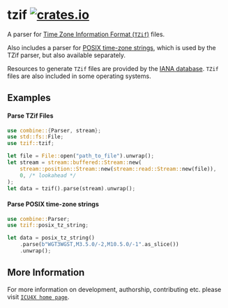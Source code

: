 # tzif [![crates.io](https://img.shields.io/crates/v/tzif)](https://crates.io/crates/tzif)

A parser for [Time Zone Information Format (`TZif`)](https://tools.ietf.org/id/draft-murchison-tzdist-tzif-00.html) files.

Also includes a parser for [POSIX time-zone strings](https://www.gnu.org/software/libc/manual/html_node/TZ-Variable.html),
which is used by the TZif parser, but also available separately.

Resources to generate `TZif` files are provided by the [IANA database](https://www.iana.org/time-zones).
`TZif` files are also included in some operating systems.

## Examples

#### Parse TZif Files
```rust
use combine::{Parser, stream};
use std::fs::File;
use tzif::tzif;

let file = File::open("path_to_file").unwrap();
let stream = stream::buffered::Stream::new(
    stream::position::Stream::new(stream::read::Stream::new(file)),
    0, /* lookahead */
);
let data = tzif().parse(stream).unwrap();
```

#### Parse POSIX time-zone strings
```rust
use combine::Parser;
use tzif::posix_tz_string;

let data = posix_tz_string()
    .parse(b"WGT3WGST,M3.5.0/-2,M10.5.0/-1".as_slice())
    .unwrap();
```

## More Information

For more information on development, authorship, contributing etc. please visit [`ICU4X home page`](https://github.com/unicode-org/icu4x).
